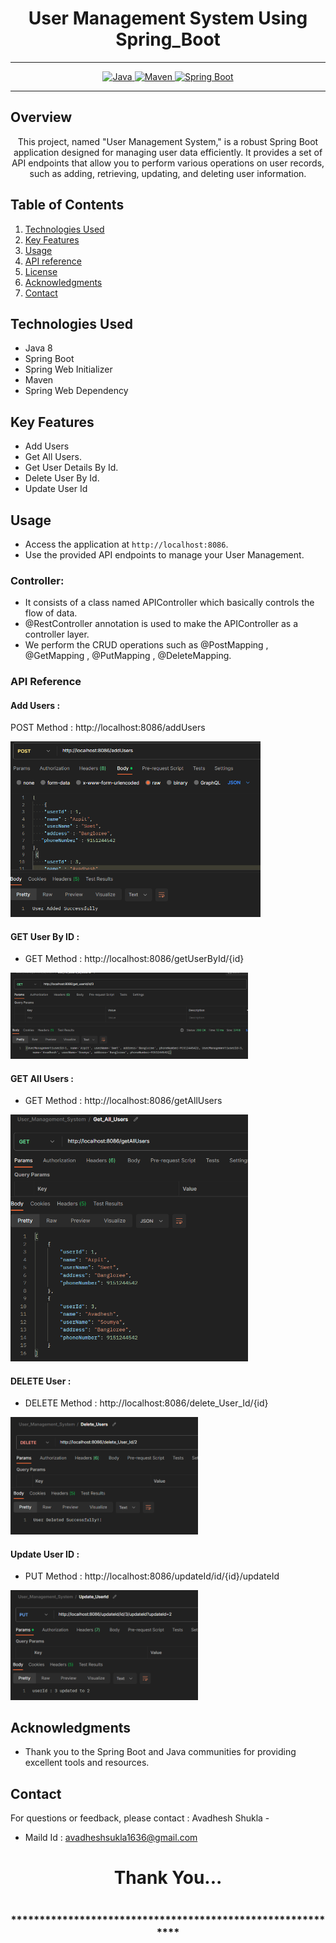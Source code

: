# <h1 align = "center"> User Management System Using Spring_Boot </h1>
___ 
<p align="center">
<a href="Java url">
    <img alt="Java" src="https://img.shields.io/badge/Java->=8-darkblue.svg" />
</a>
<a href="Maven url" >
    <img alt="Maven" src="https://img.shields.io/badge/maven-3.1.3-brightgreen.svg" />
</a>
<a href="Spring Boot url" >
    <img alt="Spring Boot" src="https://img.shields.io/badge/Spring Boot-3.0.6-brightgreen.svg" />
</a>
</p>

---

<p align="left">

<!-- Project Description -->
## Overview
<p align="center">This project, named "User Management System," is a robust Spring Boot application designed for managing user data efficiently. It provides a set of API endpoints that allow you to perform various operations on user records, such as adding, retrieving, updating, and deleting user information. 
</p>

<!-- Table of Contents -->
## Table of Contents
1. [Technologies Used](#technologies-used)
2. [Key Features](#key-features)
3. [Usage](#usage)
4. [API reference](#api-reference)
5. [License](#license)
6. [Acknowledgments](#acknowledgments)
7. [Contact](#contact)

<!-- Technologies Used -->
## Technologies Used
- Java 8
- Spring Boot
- Spring Web Initializer
- Maven
- Spring Web Dependency

<!-- Key Features -->
## Key Features
- Add Users
- Get All Users.
- Get User Details By Id.
- Delete User By Id.
- Update User Id

<!-- Usage -->
## Usage
- Access the application at `http://localhost:8086`.
- Use the provided API endpoints to manage your User Management.

### Controller:
- It consists of a class named APIController which basically controls the flow of data.
- @RestController annotation is used to make the APIController as a controller layer.
- We perform the CRUD operations such as @PostMapping , @GetMapping , @PutMapping , @DeleteMapping.

### API Reference

#### Add Users :
POST Method :  http://localhost:8086/addUsers

<img src="https://github.com/Avadheshshukla/User_Management_System_Using_SpringBoot/blob/main/images/Adding_Users.png" alt="Image Description" width="400"/>


 #### GET User By ID :
 - GET Method :   http://localhost:8086/getUserById/{id}
<img src="https://github.com/Avadheshshukla/User_Management_System_Using_SpringBoot/blob/main/images/get_user_byId.png" alt="Image Description" width="380"/>

#### GET All Users :
 - GET Method :   http://localhost:8086/getAllUsers
<img src="https://github.com/Avadheshshukla/User_Management_System_Using_SpringBoot/blob/main/images/get_All_Users.png" alt="Image Description" width="380"/>

 #### DELETE User :
 - DELETE Method :   http://localhost:8086/delete_User_Id/{id}
<img src="https://github.com/Avadheshshukla/User_Management_System_Using_SpringBoot/blob/main/images/Delete_User.png" alt="Image Description" width="300"/>

  #### Update User ID :
 - PUT Method :   http://localhost:8086/updateId/id/{id}/updateId
<img src="https://github.com/Avadheshshukla/User_Management_System_Using_SpringBoot/blob/main/images/Update_User_Id.png" alt="Image Description" width="300"/>





 <!-- Acknowledgments -->
## Acknowledgments
- Thank you to the Spring Boot and Java communities for providing excellent tools and resources.

<!-- Contact -->
## Contact
For questions or feedback, please contact : Avadhesh Shukla   -
- Maild Id : avadheshsukla1636@gmail.com

<h1 align="center">Thank You...<h1>
<h3 align = "center"> ***********************************************************<h3>




 
